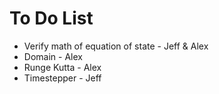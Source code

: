 # To Do List

* Verify math of equation of state - Jeff & Alex
* Domain - Alex
* Runge Kutta - Alex
* Timestepper - Jeff
